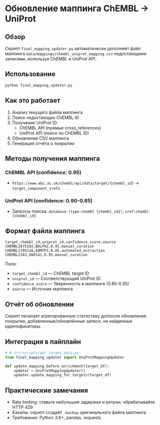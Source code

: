 # Обновление маппинга ChEMBL → UniProt

## Обзор

Скрипт `final_mapping_updater.py` автоматически дополняет файл маппинга `data/mappings/chembl_uniprot_mapping.csv` недостающими записями, используя ChEMBL и UniProt API.

## Использование

```bash
python final_mapping_updater.py
```

## Как это работает

1. Анализ текущего файла маппинга
2. Поиск недостающих ChEMBL ID
3. Получение UniProt ID:
   - ChEMBL API (прямые cross_references)
   - UniProt API (поиск по ChEMBL ID)
4. Обновление CSV маппинга
5. Генерация отчёта о покрытии

## Методы получения маппинга

### ChEMBL API (confidence: 0.95)
- `https://www.ebi.ac.uk/chembl/api/data/target/{chembl_id}` → `target_component_xrefs`

### UniProt API (confidence: 0.90-0.85)
- Запросы поиска: `database:(type:chembl {chembl_id})`, `xref:chembl-{chembl_id}`

## Формат файла маппинга

```csv
target_chembl_id,uniprot_id,confidence_score,source
CHEMBL1075102,B0LPH2,0.91,manual_curation
CHEMBL1795116,A8MTP3,0.85,automated_extraction
CHEMBL2343,O00141,0.95,manual_curation
```

Поля:
- `target_chembl_id` — ChEMBL target ID
- `uniprot_id` — Соответствующий UniProt ID
- `confidence_score` — Уверенность в маппинге (0.85-0.95)
- `source` — Источник маппинга

## Отчёт об обновлении

Скрипт печатает агрегированную статистику до/после обновления: покрытие, добавленные/обновлённые записи, не найденные идентификаторы.

## Интеграция в пайплайн

```python
# В src/scripts/get_target_data.py
from final_mapping_updater import UniProtMappingUpdater

def update_mapping_before_enrichment(target_df):
    updater = UniProtMappingUpdater()
    updater.update_mapping_for_targets(target_df)
```

## Практические замечания

- Rate limiting: ставьте небольшие задержки и ретраи; обрабатывайте HTTP 429
- Бэкапы: скрипт создаёт `.backup` оригинального файла маппинга
- Требования: Python 3.8+, pandas, requests


